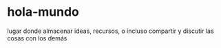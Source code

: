 # hola-mundo
lugar donde almacenar ideas, recursos, o incluso compartir y discutir las cosas con los demás
